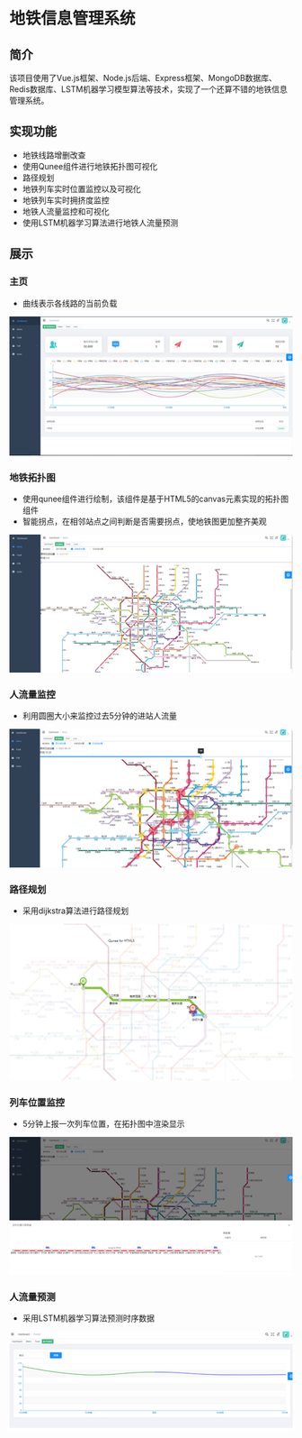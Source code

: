# 地铁信息管理系统

## 简介
该项目使用了Vue.js框架、Node.js后端、Express框架、MongoDB数据库、Redis数据库、LSTM机器学习模型算法等技术，实现了一个还算不错的地铁信息管理系统。

## 实现功能
* 地铁线路增删改查
* 使用Qunee组件进行地铁拓扑图可视化
* 路径规划
* 地铁列车实时位置监控以及可视化
* 地铁列车实时拥挤度监控
* 地铁人流量监控和可视化
* 使用LSTM机器学习算法进行地铁人流量预测

## 展示
### 主页
- 曲线表示各线路的当前负载

![主页](./images/home.png)

### 地铁拓扑图
- 使用qunee组件进行绘制，该组件是基于HTML5的canvas元素实现的拓扑图组件
- 智能拐点，在相邻站点之间判断是否需要拐点，使地铁图更加整齐美观


![地铁拓扑图](./images/地铁拓扑图.png)

### 人流量监控
- 利用圆圈大小来监控过去5分钟的进站人流量

![人流量监控](./images/人流量监控.png)

### 路径规划
- 采用dijkstra算法进行路径规划

![路径规划](./images/路径规划.png)

### 列车位置监控
- 5分钟上报一次列车位置，在拓扑图中渲染显示

![列车位置监控](./images/列车位置监控.png)

### 人流量预测
- 采用LSTM机器学习算法预测时序数据

![人流量预测](./images/人流量预测.png)

